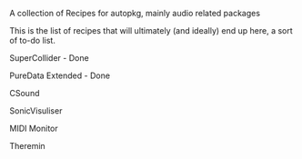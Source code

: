 A collection of Recipes for autopkg, mainly audio related packages



This is the list of recipes that will ultimately (and ideally) end up here, a sort of to-do list.

SuperCollider - Done

PureData Extended - Done

CSound

SonicVisuliser

MIDI Monitor

Theremin
